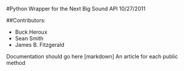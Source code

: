 #Python Wrapper for the Next Big Sound API
10/27/2011

##Contributors:

- Buck Heroux
- Sean Smith
- James B. Fitzgerald

Documentation should go here [markdown]
An article for each public method
